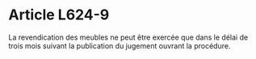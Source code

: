 # Article L624-9

La revendication des meubles ne peut être exercée que dans le délai de trois mois suivant la publication du jugement ouvrant la procédure.
